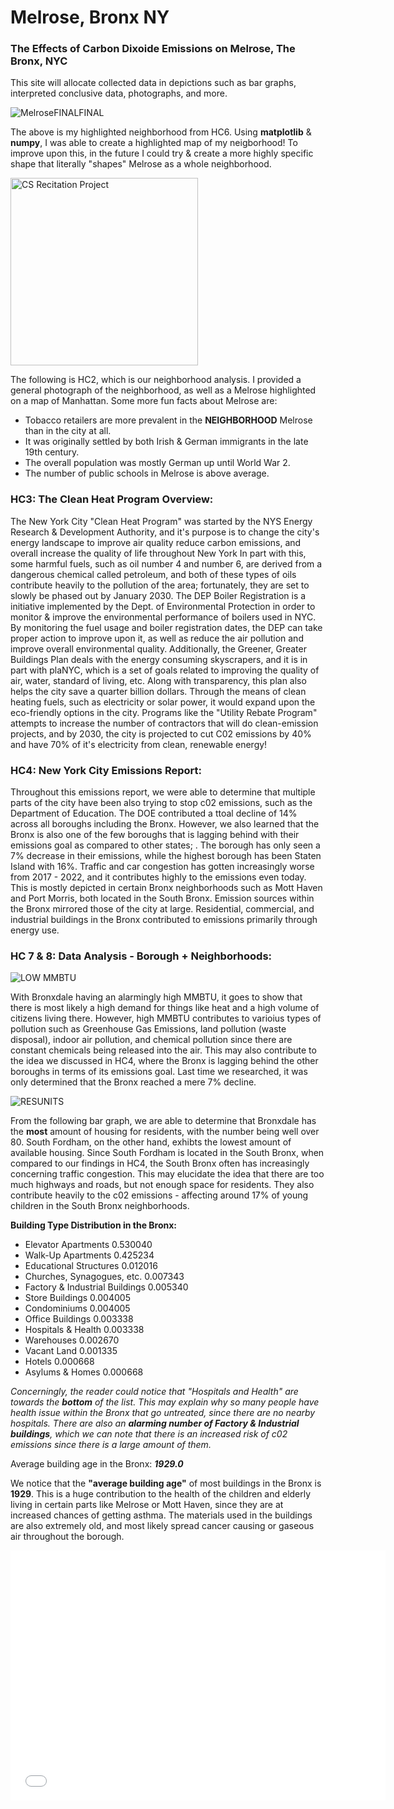 # Melrose, Bronx NY


### The Effects of Carbon Dixoide Emissions on Melrose, The Bronx, NYC

This site will allocate collected data in depictions such as bar graphs, interpreted conclusive data, photographs, and more. 

![MelroseFINALFINAL](https://github.com/AntTomm/Melrose/assets/148288592/68de2d54-d31e-4840-9480-6411b7b589d9)

The above is my highlighted neighborhood from HC6. Using **matplotlib** & **numpy**, I was able to create a highlighted map of my neigborhood! To improve upon this, in the future I could try & create a more highly specific shape that literally "shapes" Melrose as a whole neighborhood. 

<img src="https://github.com/AntTomm/Melrose/assets/148288592/49cc837a-0cf9-42f5-9d2f-d71396d8e35b" alt="CS Recitation Project" width="300"/>

The following is HC2, which is our neighborhood analysis. I provided a general photograph of the neighborhood, as well as a Melrose highlighted on a map of Manhattan. Some more fun facts about Melrose are: 

- Tobacco retailers are more prevalent in the **NEIGHBORHOOD** Melrose than in the city at all.
- It was originally settled by both Irish & German immigrants in the late 19th century.
- The overall population was mostly German up until World War 2.
- The number of public schools in Melrose is above average.

### HC3: The Clean Heat Program Overview:

The New York City "Clean Heat Program" was started by the NYS Energy Research & Development Authority, and it's purpose is to change the city's energy landscape to improve air quality reduce carbon emissions, and overall increase the quality of life throughout New York In part with this, some harmful fuels, such as oil number 4 and number 6, are derived from a dangerous chemical called petroleum, and both of these types of oils contribute heavily to the pollution of the area; fortunately, they are set to slowly be phased out by January 2030. The DEP Boiler Registration is a initiative implemented by the Dept. of Environmental Protection in order to monitor & improve the environmental performance of boilers used in NYC. By monitoring the fuel usage and boiler registration dates, the DEP can take proper action to improve upon it, as well as reduce the air pollution and improve overall environmental quality. Additionally, the Greener, Greater Buildings Plan deals with the energy consuming skyscrapers, and it is in part with plaNYC, which is a set of goals related to improving the quality of air, water, standard of living, etc. Along with transparency, this plan also helps the city save a quarter billion dollars. Through the means of clean heating fuels, such as electricity or solar power, it would expand upon the eco-friendly options in the city. Programs like the "Utility Rebate Program" attempts to increase the number of contractors that will do clean-emission projects, and by 2030, the city is projected to cut C02 emissions by 40% and have 70% of it's electricity from clean, renewable energy!

### HC4: New York City Emissions Report:

Throughout this emissions report, we were able to determine that multiple parts of the city have been also trying to stop c02 emissions, such as the Department of Education. The DOE contributed a ttoal decline of 14% across all boroughs including the Bronx. However, we also learned that the Bronx is also one of the few boroughs that is lagging behind with their emissions goal as compared to other states; . The borough has only seen a 7% decrease in their emissions, while the highest borough has been Staten Island with 16%. Traffic and car congestion has gotten increasingly worse from 2017 - 2022, and it contributes highly to the emissions even today. This is mostly depicted in certain Bronx neighborhoods such as Mott Haven and Port Morris, both located in the South Bronx. Emission sources within the Bronx mirrored those of the city at large. Residential, commercial, and industrial buildings in the Bronx contributed to emissions primarily  through energy use.

### HC 7 & 8: Data Analysis - Borough + Neighborhoods:

![LOW MMBTU](https://github.com/AntTomm/Melrose/assets/148288592/e8e8f2b1-9658-494b-b7e8-92479b3de4ba)

With Bronxdale having an alarmingly high MMBTU, it goes to show that there is most likely a high demand for things like heat and a high volume of citizens living there. However, high MMBTU contributes to varioius types of pollution such as Greenhouse Gas Emissions, land pollution (waste disposal), indoor air pollution, and chemical pollution since there are constant chemicals being released into the air. This may also contribute to the idea we discussed in HC4, where the Bronx is lagging behind the other boroughs in terms of its emissions goal. Last time we researched, it was only determined that the Bronx reached a mere 7% decline. 

![RESUNITS](https://github.com/AntTomm/Melrose/assets/148288592/a4c7cacc-99fe-4ebf-ac33-aa1010f6bd24) 

From the following bar graph, we are able to determine that Bronxdale has the **most** amount of housing for residents, with the number being well over 80. South Fordham, on the other hand, exhibts the lowest amount of available housing. Since South Fordham is located in the South Bronx, when compared to our findings in HC4, the South Bronx often has increasingly concerning traffic congestion. This may elucidate the idea that there are too much highways and roads, but not enough space for residents. They also contribute heavily to the c02 emissions - affecting around 17% of young children in the South Bronx neighborhoods.

**Building Type Distribution in the Bronx:**
- Elevator Apartments               0.530040
- Walk-Up Apartments                0.425234
- Educational Structures            0.012016
- Churches, Synagogues, etc.        0.007343
- Factory & Industrial Buildings    0.005340
- Store Buildings                   0.004005
- Condominiums                      0.004005
- Office Buildings                  0.003338
- Hospitals & Health                0.003338
- Warehouses                        0.002670
- Vacant Land                       0.001335
- Hotels                            0.000668
- Asylums & Homes                   0.000668


*Concerningly, the reader could notice that *"Hospitals and Health"* are towards the ***bottom*** of the list. This may explain why so many people have health issue within the Bronx that go untreated, since there are no nearby hospitals. There are also an **alarming number of Factory & Industrial buildings**, which we can note that there is an increased risk of c02 emissions since there is a large amount of them.*

Average building age in the Bronx: ***1929.0***

We notice that the **"average building age"** of most buildings in the Bronx is **1929**. This is a huge contribution to the health of the children and elderly living in certain parts like Melrose or Mott Haven, since they are at increased chances of getting asthma. The materials used in the buildings are also extremely old, and most likely spread cancer causing or gaseous air throughout the borough.

<iframe src="MelroseData.html" width="600" height="400" frameborder="0" frameborder="0" marginwidth="0" marginheight="0" allowfullscreen></iframe>
